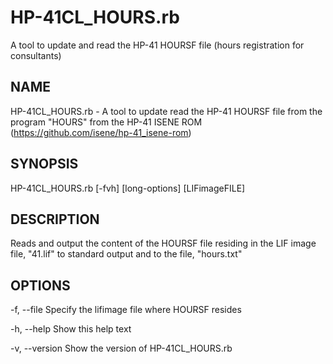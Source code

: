 # HP-41CL_HOURS.rb
A tool to update and read the HP-41 HOURSF file (hours registration for consultants)

## NAME
HP-41CL_HOURS.rb - A tool to update read the HP-41 HOURSF file from the program "HOURS" from the HP-41 ISENE ROM (https://github.com/isene/hp-41_isene-rom)

## SYNOPSIS
HP-41CL_HOURS.rb [-fvh] [long-options] [LIFimageFILE]

## DESCRIPTION
Reads and output the content of the HOURSF file residing in the LIF image file, "41.lif" to standard output and to the file, "hours.txt"

## OPTIONS
-f, --file	Specify the lifimage file where HOURSF resides

-h, --help Show this help text

-v, --version Show the version of HP-41CL_HOURS.rb

